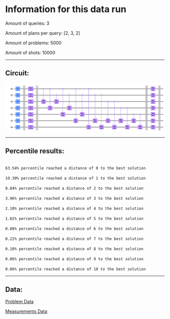 # Information for this data run

Amount of queries: 3

Amount of plans per query: [2, 3, 2]

Amount of problems: 5000

Amount of shots: 10000

<hr>

## Circuit:

![Circuit](circuit.png)

<hr>

## Percentile results:

```

63.54% percentile reached a distance of 0 to the best solution

19.30% percentile reached a distance of 1 to the best solution

8.84% percentile reached a distance of 2 to the best solution

3.96% percentile reached a distance of 3 to the best solution

2.10% percentile reached a distance of 4 to the best solution

1.02% percentile reached a distance of 5 to the best solution

0.80% percentile reached a distance of 6 to the best solution

0.22% percentile reached a distance of 7 to the best solution

0.10% percentile reached a distance of 8 to the best solution

0.06% percentile reached a distance of 9 to the best solution

0.06% percentile reached a distance of 10 to the best solution

```

<hr>

## Data:

[Problem Data](problems.csv)

[Measurements Data](measurements.csv)

